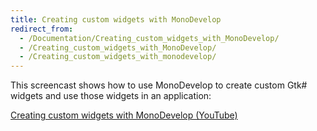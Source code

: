 ```yaml
---
title: Creating custom widgets with MonoDevelop
redirect_from:
  - /Documentation/Creating_custom_widgets_with_MonoDevelop/
  - /Creating_custom_widgets_with_MonoDevelop/
  - /Creating_custom_widgets_with_monodevelop/
---
```


This screencast shows how to use MonoDevelop to create custom Gtk# widgets and use those widgets in an application:

[Creating custom widgets with MonoDevelop (YouTube)](https://www.youtube.com/watch?v=YymHsaZu8rM)
